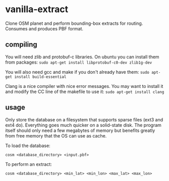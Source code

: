 vanilla-extract
===============

Clone OSM planet and perform bounding-box extracts for routing. Consumes and produces PBF format.

## compiling

You will need zlib and protobuf-c libraries. On ubuntu you can install them from packages:
`sudo apt-get install libprotobuf-c0-dev zlib1g-dev`

You will also need gcc and make if you don't already have them:
`sudo apt-get install build-essential`

Clang is a nice compiler with nice error messages. You may want to install it and modify the CC line of the makefile to use it:
`sudo apt-get install clang`


## usage

Only store the database on a filesystem that supports sparse files (ext3 and ext4 do). Everything goes much quicker on a solid-state disk. 
The program itself should only need a few megabytes of memory but benefits greatly from free memory that the 
OS can use as cache.

To load the database:

`cosm <database_directory> <input.pbf>`


To perform an extract:

`cosm <database_directory> <min_lat> <min_lon> <max_lat> <max_lon>`
